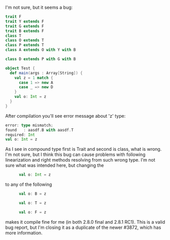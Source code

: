 I'm not sure, but it seems a bug:
```scala
trait F
trait Y extends F
trait G extends F
trait B extends F
class T
class O extends T
class P extends T
class A extends O with Y with B

class D extends P with G with B

object Test {
  def main(args : Array[String]) {
    val z = 1 match {
      case 1 => new A
      case _ => new D
    }
    val o: Int = z
  }
}
```
After compilation you'll see error message about 'z' type:
```scala
error: type mismatch;
found   : aasdf.B with aasdf.T
required: Int
val o: Int = z
```
As I see in compound type first is Trait and second is class, what is wrong.
I'm not sure, but I think this bug can cause problems with following linearization and right methods resolving from such wrong type.
I'm not sure what was intended here, but changing the
```scala
      val o: Int = z
```
to any of the following
```scala
      val o: B = z
```
```scala
      val o: T = z
```
```scala
      val o: F = z
```
makes it compile fine for me (in both 2.8.0 final and 2.8.1 RC1).
This is a valid bug report, but I'm closing it as a duplicate of the newer #3872, which has more information.
